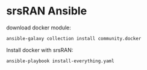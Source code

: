 # srsRAN Ansible

download docker module:
```bash
ansible-galaxy collection install community.docker
```

Install docker with srsRAN:
```bash
ansible-playbook install-everything.yaml
```

